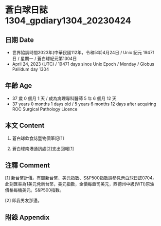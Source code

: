 [_metadata_:encoding]: - "utf-8"
[_metadata_:language]: - "zh-Hant-TW"
[_metadata_:fileformat]: - "markdown"
[_metadata_:MIME_type]: - "text/plain"
[_metadata_:markdown_version]: - "commonmark version 0.30"
[_metadata_:markdown_spec]: - "https://spec.commonmark.org/0.30/"

# 蒼白球日誌1304_gpdiary1304_20230424 #

## 日期 Date ##

* 世界協調時間2023年(中華民國112年，令和5年)4月24日 / Unix 紀元 19471 日 / 星期一 / 蒼白球紀元第1304日
* April 24, 2023 (UTC) / 19471 days since Unix Epoch / Monday / Globus Pallidum day 1304

## 年齡 Age ##

* 37 歲 0 個月 1 天 / 成為病理專科醫師 5 年 6 個月 12 天
* 37 years 0 months 1 days old / 5 years 6 months 12 days after acquiring ROC Surgical Pathology Licence

## 本文 Content ##

1. 蒼白球飲食誌暨物價筆記[1]

    
2. 蒼白球南港通訊處[2]支出回報[1]

    

## 注釋 Comment ##

[1] 新台幣計價。有關新台幣、美元指數、S&P500指數請參見蒼白球日誌0704。此刻匯率為1美元兌新台幣，美元指數，金價每盎司美元，西德州中級(WTI)原油價格每桶美元，S&P500指數。


[2] 即我男友那邊。



## 附錄 Appendix ##


